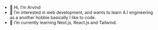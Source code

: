- 👋 Hi, I’m Arvind
- 👀 I’m interested in web development, and wants to learn A.I engineering as a another hobbie basically I like to code.
- 🌱 I’m currently learning Next.js, React.js and Tailwind.
